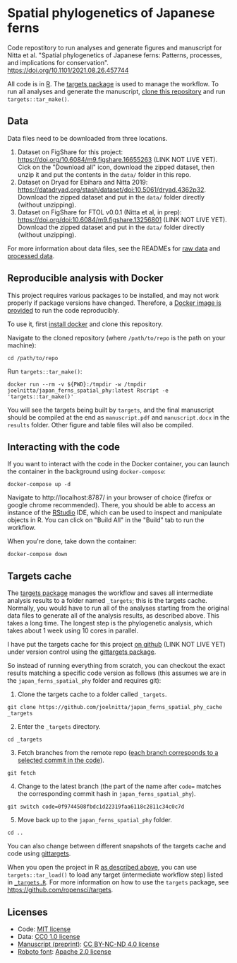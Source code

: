 # Spatial phylogenetics of Japanese ferns

Code repostitory to run analyses and generate figures and manuscript for Nitta et al. "Spatial phylogenetics of Japanese ferns: Patterns, processes, and implications for conservation". https://doi.org/10.1101/2021.08.26.457744 

All code is in [R](https://cran.r-project.org/). The [targets package](https://docs.ropensci.org/targets/index.html) is used to manage the workflow. To run all analyses and generate the manuscript, [clone this repository](https://git-scm.com/book/en/v2/Git-Basics-Getting-a-Git-Repository) and run `targets::tar_make()`.

## Data

Data files need to be downloaded from three locations.

1. Dataset on FigShare for this project: https://doi.org/10.6084/m9.figshare.16655263 (LINK NOT LIVE YET). Cick on the "Download all" icon, download the zipped dataset, then unzip it and put the contents in the `data/` folder in this repo.
2. Dataset on Dryad for Ebihara and Nitta 2019: https://datadryad.org/stash/dataset/doi:10.5061/dryad.4362p32. Download the zipped dataset and put in the `data/` folder directly (without unzipping).
3. Dataset on FigShare for FTOL v0.0.1 (Nitta et al, in prep): https://doi.org/doi:10.6084/m9.figshare.13256801 (LINK NOT LIVE YET). Download the zipped dataset and put in the `data/` folder directly (without unzipping).

For more information about data files, see the READMEs for [raw data](doc/README_data_raw.md) and [processed data](doc/README_data.txt).

## Reproducible analysis with Docker

This project requires various packages to be installed, and may not work properly if package versions have changed. Therefore, a [Docker image is provided](https://hub.docker.com/r/joelnitta/japan_ferns_spatial_phy) to run the code reproducibly.

To use it, first [install docker](https://docs.docker.com/install/) and clone this repository.

Navigate to the cloned repository (where `/path/to/repo` is the path on your machine):

```
cd /path/to/repo
```

Run `targets::tar_make()`:

```
docker run --rm -v ${PWD}:/tmpdir -w /tmpdir joelnitta/japan_ferns_spatial_phy:latest Rscript -e 'targets::tar_make()'
```

You will see the targets being built by `targets`, and the final manuscript should be compiled at the end as `manuscript.pdf` and `manuscript.docx` in the `results` folder. Other figure and table files will also be compiled.

## Interacting with the code

If you want to interact with the code in the Docker container, you can launch the container in the background using `docker-compose`:

```
docker-compose up -d
```

Navigate to http://localhost:8787/ in your browser of choice (firefox or google chrome recommended). There, you should be able to access an instance of the [RStudio](https://rstudio.com/) IDE, which can be used to inspect and manipulate objects in R. You can click on "Build All" in the "Build" tab to run the workflow. 

When you're done, take down the container:

```
docker-compose down
```

## Targets cache

The [targets package](https://docs.ropensci.org/targets/index.html) manages the workflow and saves all intermediate analysis results to a folder named `_targets`; this is the targets cache.
Normally, you would have to run all of the analyses starting from the original data files to generate all of the analysis results, as described above.
This takes a long time. The longest step is the phylogenetic analysis, which takes about 1 week using 10 cores in parallel.

I have put the targets cache for this project [on github](https://github.com/joelnitta/japan_ferns_spatial_phy_cache) (LINK NOT LIVE YET) under version control using the [gittargets package](https://github.com/ropensci/gittargets).

So instead of running everything from scratch, you can checkout the exact results matching a specific code version as follows (this assumes we are in the `japan_ferns_spatial_phy` folder and requires git):

1. Clone the targets cache to a folder called `_targets`.

```
git clone https://github.com/joelnitta/japan_ferns_spatial_phy_cache _targets
```

2. Enter the `_targets` directory.

```
cd _targets
```

3. Fetch branches from the remote repo ([each branch corresponds to a selected commit in the code](https://docs.ropensci.org/gittargets/articles/git.html#snapshot-model)).

```
git fetch
```

4. Change to the latest branch (the part of the name after `code=` matches the corresponding commit hash in `japan_ferns_spatial_phy`).

```
git switch code=0f9744508fbdc1d22319faa6118c2811c34c0c7d
```

5. Move back up to the `japan_ferns_spatial_phy` folder.

```
cd ..
```

You can also change between different snapshots of the targets cache and code using [gittargets](https://github.com/ropensci/gittargets).

When you open the project in R [as described above](#interacting-with-the-code), you can use `targets::tar_load()` to load any target (intermediate workflow step) listed in [`_targets.R`](_targets.R). For more information on how to use the `targets` package, see https://github.com/ropensci/targets.

## Licenses

- Code: [MIT license](LICENSE.md)
- Data: [CC0 1.0 license](https://creativecommons.org/publicdomain/zero/1.0/)
- [Manuscript (preprint)](https://doi.org/10.1101/2021.08.26.457744): [CC BY-NC-ND 4.0 license](https://creativecommons.org/licenses/by-nc-nd/4.0/)
- [Roboto font](https://github.com/google/roboto/): [Apache 2.0 license](http://www.apache.org/licenses/LICENSE-2.0)
